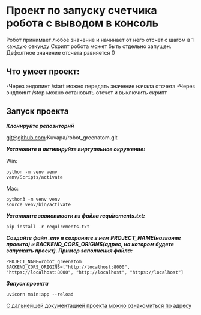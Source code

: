 # Проект по запуску счетчика робота с выводом в консоль

Робот принимает любое значение и начинает от него отсчет с шагом в 1 каждую секунду
Скрипт робота может быть отдельно запущен. Дефолтное значение отсчета равняется 0

## Что умеет проект:
-Через эндопинт /start можно передать значение начала отсчета
-Через эндпоинт /stop можно остановить отсчет и выключить скрипт

## Запуск проекта

***Клонируйте репозиторий***

git@github.com:Kuvapa/robot_greenatom.git

***Установите и активируйте виртуальное окружение:***

Win:
```
python -m venv venv
venv/Scripts/activate
```
Mac:
```
python3 -m venv venv
source venv/bin/activate
```
***Установите зависимости из файла requirements.txt:***

```pip install -r requirements.txt```

***Создайте файл .env и сохраните в нем PROJECT_NAME(название проекта) и BACKEND_CORS_ORIGINS(адрес, на котором будете запускать проект). Пример заполнения файла:***

```
PROJECT_NAME=robot_greenatom
BACKEND_CORS_ORIGINS=["http://localhost:8000", "https://localhost:8000", "http://localhost", "https://localhost"]
```

***Запуск проекта***

```
uvicorn main:app --reload 
```

[С дальнейшей документацией проекта можно ознакомиться по адресу](https://localhost:8000/docs)
